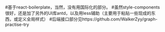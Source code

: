 ##
#基于react-boilerplate，当然，没有用国际化的部分。
#虽然style-components很好，还是加了另外的UI库antd，以及用less辅助（主要用于粘贴一些现成的东西，或定义全局样式）
#后端接口部分见https://github.com/WalkerZyy/graph-practise-try
##
